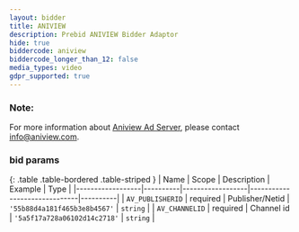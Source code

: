 ```yaml
---
layout: bidder
title: ANIVIEW
description: Prebid ANIVIEW Bidder Adaptor
hide: true
biddercode: aniview
biddercode_longer_than_12: false
media_types: video
gdpr_supported: true
---
```


### Note:
For more information about [Aniview Ad Server](http://www.aniview.com/), please contact info@aniview.com.

### bid params

{: .table .table-bordered .table-striped }
| Name             | Scope    | Description      | Example                      | Type     |
|------------------|----------|------------------|------------------------------|----------|
| `AV_PUBLISHERID` | required | Publisher/Netid  | `'55b88d4a181f465b3e8b4567'` | `string` |
| `AV_CHANNELID`   | required | Channel id       | `'5a5f17a728a06102d14c2718'` | `string` |
